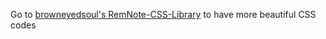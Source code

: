 Go to [browneyedsoul's RemNote-CSS-Library](https://github.com/browneyedsoul/RemNote-CSS-Library) to have more beautiful CSS codes
